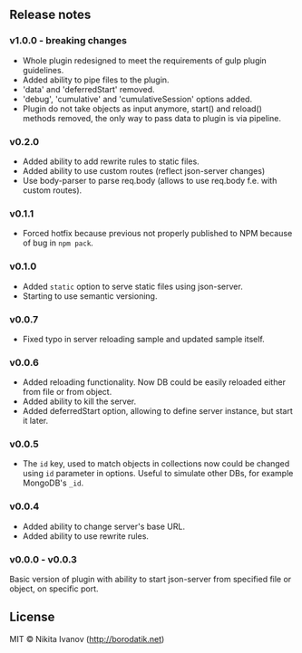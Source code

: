 ## Release notes

### v1.0.0 - breaking changes
* Whole plugin redesigned to meet the requirements of gulp plugin guidelines.
* Added ability to pipe files to the plugin.
* 'data' and 'deferredStart' removed.
* 'debug', 'cumulative' and 'cumulativeSession' options added.
* Plugin do not take objects as input anymore, start() and reload() methods removed, the only way to pass data to plugin is via pipeline.

### v0.2.0
* Added ability to add rewrite rules to static files.
* Added ability to use custom routes (reflect json-server changes)
* Use body-parser to parse req.body (allows to use req.body f.e. with custom routes).

### v0.1.1
* Forced hotfix because previous not properly published to NPM because of bug in `npm pack`.

### v0.1.0
* Added `static` option to serve static files using json-server.
* Starting to use semantic versioning.

### v0.0.7
* Fixed typo in server reloading sample and updated sample itself.

### v0.0.6
* Added reloading functionality. Now DB could be easily reloaded either from file or from object.
* Added ability to kill the server.
* Added deferredStart option, allowing to define server instance, but start it later.

### v0.0.5
* The `id` key, used to match objects in collections now could be changed using `id` parameter in options. Useful to simulate other DBs, for example MongoDB's `_id`.

### v0.0.4
* Added ability to change server's base URL.
* Added ability to use rewrite rules.

### v0.0.0 - v0.0.3
Basic version of plugin with ability to start json-server from specified file or object, on specific port.


## License

MIT © Nikita Ivanov (http://borodatik.net)
